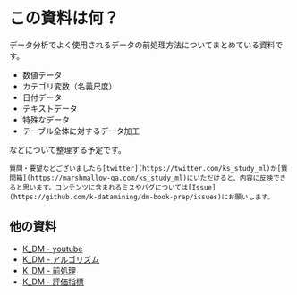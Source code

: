 # この資料は何？

データ分析でよく使用されるデータの前処理方法についてまとめている資料です。

- 数値データ
- カテゴリ変数（名義尺度）
- 日付データ
- テキストデータ
- 特殊なデータ
- テーブル全体に対するデータ加工

などについて整理する予定です。

```{note}
質問・要望などございましたら[twitter](https://twitter.com/ks_study_ml)か[質問箱](https://marshmallow-qa.com/ks_study_ml)にいただけると、内容に反映できると思います。コンテンツに含まれるミスやバグについては[Issue](https://github.com/k-datamining/dm-book-prep/issues)にお願いします。
```
## 他の資料

- [K_DM - youtube](https://www.youtube.com/channel/UCFy3VBvZBeE9bN0F2sxF8rg)
- [K_DM - アルゴリズム](https://k-datamining.github.io/dm-book/intro.html)
- [K_DM - 前処理](https://k-datamining.github.io/dm-book-prep/intro.html)
- [K_DM - 評価指標](https://k-datamining.github.io/dm-book-metrics/intro.html)

